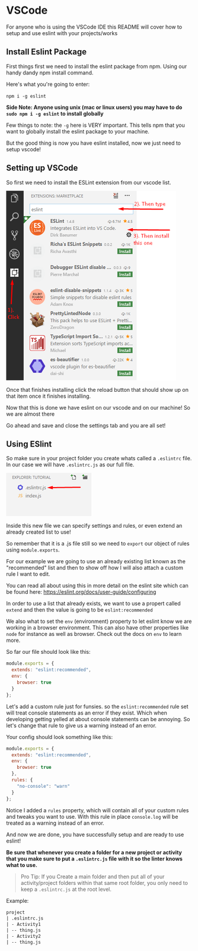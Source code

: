 # VSCode

For anyone who is using the VSCode IDE this README will cover how to setup and use eslint with your projects/works

## Install Eslint Package

First things first we need to install the eslint package from npm. Using our handy dandy npm install command.

Here's what you're going to enter:

`npm i -g eslint`

**Side Note: Anyone using unix (mac or linux users) you may have to do `sudo npm i -g eslint` to install globally**

Few things to note: the `-g` here is VERY important. This tells npm that you want to globally install the eslint package to your machine.

But the good thing is now you have eslint installed, now we just need to setup vscode!

## Setting up VSCode

So first we need to install the ESLint extension from our vscode list.

![vscode-eslint](../imgs/vscode-eslint.png)

Once that finishes installing click the reload button that should show up on that item once it finishes installing.

Now that this is done we have eslint on our vscode and on our machine! So we are almost there

Go ahead and save and close the settings tab and you are all set!

## Using ESlint

So make sure in your project folder you create whats called a `.eslintrc` file. In our case we will have `.eslintrc.js` as our full file.

![vscode-eslintrc](../imgs/vscode-eslintrc.png)

Inside this new file we can specify settings and rules, or even extend an already created list to use!

So remember that it is a .js file still so we need to `export` our object of rules using `module.exports`.

For our example we are going to use an already existing list known as the "recommended" list and then to show off how I will also attach a custom rule I want to edit.

You can read all about using this in more detail on the eslint site which can be found here: https://eslint.org/docs/user-guide/configuring

In order to use a list that already exists, we want to use a propert called `extend` and then the value is going to be `eslint:recommended`

We also what to set the `env` (environment) property to let eslint know we are working in a browser environment. This can also have other properties like `node` for instance as well as browser. Check out the docs on `env` to learn more.

So far our file should look like this:

```js
module.exports = {
  extends: "eslint:recommended",
  env: {
    browser: true
  }
};
```

Let's add a custom rule just for funsies. so the `eslint:recommended` rule set will treat console statements as an error if they exist. Which when developing getting yelled at about console statements can be annoying. So let's change that rule to give us a warning instead of an error.

Your config should look something like this:

```js
module.exports = {
  extends: "eslint:recommended",
  env: {
    browser: true
  },
  rules: {
    "no-console": "warn"
  }
};
```

Notice I added a `rules` property, which will contain all of your custom rules and tweaks you want to use. With this rule in place `console.log` will be treated as a warning instead of an error.

And now we are done, you have successfully setup and are ready to use eslint!

**Be sure that whenever you create a folder for a new project or activity that you make sure to put a `.eslintrc.js` file with it so the linter knows what to use.**

>Pro Tip: If you Create a main folder and then put all of your activity/project folders within that same root folder, you only need to keep a `.eslintrc.js` at the root level.

Example:
```
project
| .eslintrc.js
| - Activity1
| -- thing.js
| - Activity2
| -- thing.js
```